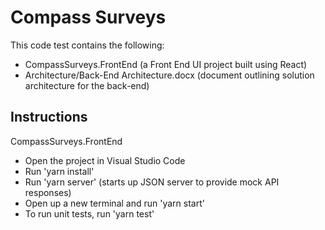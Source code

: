 # Compass Surveys

This code test contains the following:

- CompassSurveys.FrontEnd (a Front End UI project built using React)
- Architecture/Back-End Architecture.docx (document outlining solution architecture for the back-end)

## Instructions

CompassSurveys.FrontEnd

- Open the project in Visual Studio Code
- Run 'yarn install'
- Run 'yarn server' (starts up JSON server to provide mock API responses)
- Open up a new terminal and run 'yarn start'
- To run unit tests, run 'yarn test'
